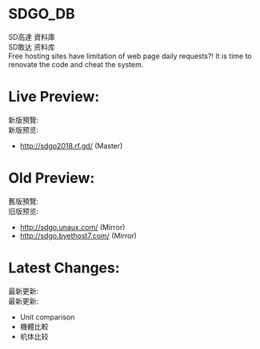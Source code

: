 # SDGO_DB
SD高達 資料庫  
SD敢达 资料库  
Free hosting sites have limitation of web page daily requests?! It is time to renovate the code and cheat the system.

# Live Preview:
新版預覽:  
新版预览:  
- http://sdgo2018.rf.gd/ (Master)

# Old Preview:
舊版預覽:  
旧版预览:  
- http://sdgo.unaux.com/ (Mirror)
- http://sdgo.byethost7.com/ (Mirror)

# Latest Changes:
最新更新:  
最新更新:  
- Unit comparison
- 機體比較
- 机体比较
